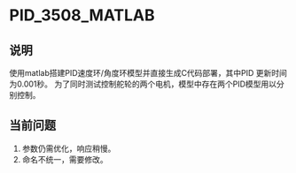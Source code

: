 # PID_3508_MATLAB
## 说明
使用matlab搭建PID速度环/角度环模型并直接生成C代码部署，其中PID 更新时间为0.001秒。
为了同时测试控制舵轮的两个电机，模型中存在两个PID模型用以分别控制。



## 当前问题

1. 参数仍需优化，响应稍慢。
2. 命名不统一，需要修改。




